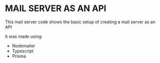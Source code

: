 # MAIL SERVER AS AN API
This mail server code shows the basic setup of creating a mail server as an API

It was made using:
- Nodemailer
- Typescript
- Prisma
